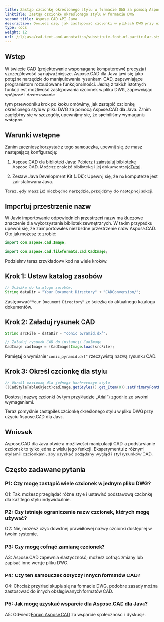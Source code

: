 ```yaml
---
title: Zastąp czcionkę określonego stylu w formacie DWG za pomocą Aspose.CAD dla Java
linktitle: Zastąp czcionkę określonego stylu w formacie DWG
second_title: Aspose.CAD API Java
description: Dowiedz się, jak zastępować czcionki w plikach DWG przy użyciu Aspose.CAD dla Java. Przewodnik krok po kroku dotyczący precyzyjnego dostosowywania stylów.
type: docs
weight: 12
url: /pl/java/cad-text-and-annotation/substitute-font-of-particular-style-in-dwg/
---
```

## Wstęp

W świecie CAD (projektowanie wspomagane komputerowo) precyzja i szczegółowość są najważniejsze. Aspose.CAD dla Java jawi się jako potężne narzędzie do manipulowania rysunkami CAD, zapewniające programistom rozbudowane funkcjonalności. Jedną z takich istotnych funkcji jest możliwość zastępowania czcionek w pliku DWG, zapewniając spójność i dostosowanie.

tym przewodniku krok po kroku omówimy, jak zastąpić czcionkę określonego stylu w pliku DWG za pomocą Aspose.CAD dla Java. Zanim zagłębimy się w szczegóły, upewnijmy się, że spełniliśmy wymagania wstępne.

## Warunki wstępne

Zanim zaczniesz korzystać z tego samouczka, upewnij się, że masz następującą konfigurację:

1.  Aspose.CAD dla biblioteki Java: Pobierz i zainstaluj bibliotekę Aspose.CAD. Możesz znaleźć bibliotekę i jej dokumentację[Tutaj](https://releases.aspose.com/cad/java/).

2. Zestaw Java Development Kit (JDK): Upewnij się, że na komputerze jest zainstalowana Java.

Teraz, gdy masz już niezbędne narzędzia, przejdźmy do następnej sekcji.

## Importuj przestrzenie nazw

W Javie importowanie odpowiednich przestrzeni nazw ma kluczowe znaczenie dla wykorzystania bibliotek zewnętrznych. W takim przypadku upewnij się, że zaimportowałeś niezbędne przestrzenie nazw Aspose.CAD. Oto jak możesz to zrobić:

```java
import com.aspose.cad.Image;

import com.aspose.cad.fileformats.cad.CadImage;

```

Podzielmy teraz przykładowy kod na wiele kroków.

## Krok 1: Ustaw katalog zasobów

```java
// Ścieżka do katalogu zasobów.
String dataDir = "Your Document Directory" + "CADConversion/";
```

 Zastępować`"Your Document Directory"` ze ścieżką do aktualnego katalogu dokumentów.

## Krok 2: Załaduj rysunek CAD

```java
String srcFile = dataDir + "conic_pyramid.dxf";

// Załaduj rysunek CAD do instancji CadImage
CadImage cadImage = (CadImage)Image.load(srcFile);
```

 Pamiętaj o wymianie`"conic_pyramid.dxf"` rzeczywistą nazwą rysunku CAD.

## Krok 3: Określ czcionkę dla stylu

```java
// Określ czcionkę dla jednego konkretnego stylu
((CadStyleTableObject)cadImage.getStyles().get_Item(0)).setPrimaryFontName("Arial");
```

Dostosuj nazwę czcionki (w tym przykładzie „Arial”) zgodnie ze swoimi wymaganiami.

Teraz pomyślnie zastąpiłeś czcionkę określonego stylu w pliku DWG przy użyciu Aspose.CAD dla Java.

## Wniosek

Aspose.CAD dla Java otwiera możliwości manipulacji CAD, a podstawianie czcionek to tylko jedna z wielu jego funkcji. Eksperymentuj z różnymi stylami i czcionkami, aby uzyskać pożądany wygląd i styl rysunków CAD.

## Często zadawane pytania

### P1: Czy mogę zastąpić wiele czcionek w jednym pliku DWG?

O1: Tak, możesz przeglądać różne style i ustawiać podstawową czcionkę dla każdego stylu indywidualnie.

### P2: Czy istnieje ograniczenie nazw czcionek, których mogę używać?

O2: Nie, możesz użyć dowolnej prawidłowej nazwy czcionki dostępnej w twoim systemie.

### P3: Czy mogę cofnąć zamianę czcionek?

A3: Aspose.CAD zapewnia elastyczność; możesz cofnąć zmiany lub zapisać inne wersje pliku DWG.

### P4: Czy ten samouczek dotyczy innych formatów CAD?

O4: Chociaż przykład skupia się na formacie DWG, podobne zasady można zastosować do innych obsługiwanych formatów CAD.

### P5: Jak mogę uzyskać wsparcie dla Aspose.CAD dla Java?

A5: Odwiedź[Forum Aspose.CAD](https://forum.aspose.com/c/cad/19) za wsparcie społeczności i dyskusje.